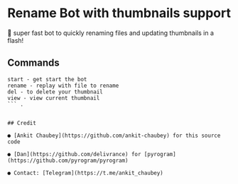 # Rename Bot with thumbnails support

📝 super fast bot to quickly renaming files and updating thumbnails in a flash!

## Commands
```
start - get start the bot
rename - replay with file to rename
del - to delete your thumbnail 
view - view current thumbnail 
``` .


## Credit

● [Ankit Chaubey](https://github.com/ankit-chaubey) for this source code

● [Dan](https://github.com/delivrance) for [pyrogram](https://github.com/pyrogram/pyrogram)

● Contact: [Telegram](https://t.me/ankit_chaubey)
